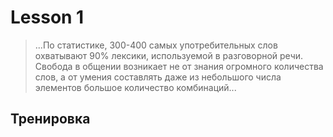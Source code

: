 <script lang="ts" setup>
import QuestionFormList from '../components/QuestionFormList.vue'
import { data } from './1.json'
</script>

# Lesson 1

> ...По статистике, 300-400 самых употребительных
> слов охватывают 90% лексики, используемой
> в разговорной речи. Свобода в общении возникает
> не от знания огромного количества слов,
> а от умения составлять даже из небольшого числа
> элементов большое количество комбинаций...

## Тренировка

<QuestionFormList :data="data" />
